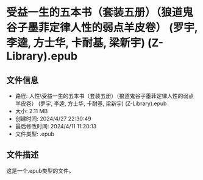﻿# 受益一生的五本书（套装五册）（狼道鬼谷子墨菲定律人性的弱点羊皮卷） (罗宇, 李逵, 方士华, 卡耐基, 梁新宇) (Z-Library).epub

## 文件信息
- 路径: 人性\受益一生的五本书（套装五册）（狼道鬼谷子墨菲定律人性的弱点羊皮卷） (罗宇, 李逵, 方士华, 卡耐基, 梁新宇) (Z-Library).epub
- 大小: 2.11 MB
- 创建时间: 2024/4/27 22:30:49
- 最后修改时间: 2024/4/11 11:20:13
- 文件类型: .epub

## 文件描述
这是一个.epub类型的文件。

